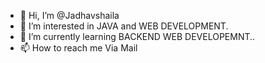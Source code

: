 - 👋 Hi, I’m @Jadhavshaila
- 👀 I’m interested in JAVA and WEB DEVELOPMENT.
- 🌱 I’m currently learning BACKEND WEB DEVELOPEMNT..
- 📫 How to reach me Via Mail

<!---
Jadhavshaila/Jadhavshaila is a ✨ special ✨ repository because its `README.md` (this file) appears on your GitHub profile.
You can click the Preview link to take a look at your changes.
--->
